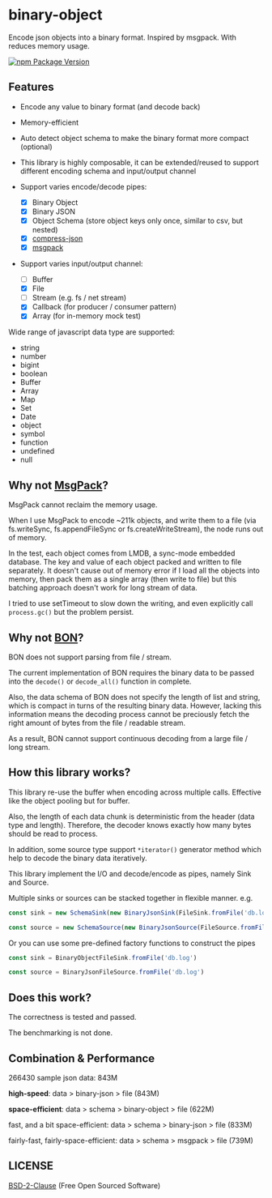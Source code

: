 # binary-object

Encode json objects into a binary format.
Inspired by msgpack. With reduces memory usage.

[![npm Package Version](https://img.shields.io/npm/v/binary-object.svg?maxAge=3600)](https://www.npmjs.com/package/binary-object)

## Features
- Encode any value to binary format (and decode back)
- Memory-efficient
- Auto detect object schema to make the binary format more compact (optional)
- This library is highly composable, it can be extended/reused to support different encoding schema and input/output channel

- Support varies encode/decode pipes:
  - [x] Binary Object
  - [x] Binary JSON
  - [x] Object Schema (store object keys only once, similar to csv, but nested)
  - [x] [compress-json](https://www.npmjs.com/package/compress-json)
  - [x] [msgpack](https://www.npmjs.com/package/msgpack)

- Support varies input/output channel:
  - [ ] Buffer
  - [x] File
  - [ ] Stream (e.g. fs / net stream)
  - [x] Callback (for producer / consumer pattern)
  - [x] Array (for in-memory mock test)

Wide range of javascript data type are supported:
- string
- number
- bigint
- boolean
- Buffer
- Array
- Map
- Set
- Date
- object
- symbol
- function
- undefined
- null

## Why not [MsgPack](https://github.com/msgpack/msgpack-node)?
MsgPack cannot reclaim the memory usage.

When I use MsgPack to encode ~211k objects, and write them to a file (via fs.writeSync, fs.appendFileSync or fs.createWriteStream), the node runs out of memory.

In the test, each object comes from LMDB, a sync-mode embedded database.
The key and value of each object packed and written to file separately.
It doesn't cause out of memory error if I load all the objects into memory, then pack them as a single array (then write to file) but this batching approach doesn't work for long stream of data.

I tried to use setTimeout to slow down the writing, and even explicitly call `process.gc()` but the problem persist.

## Why not [BON](https://github.com/bon-org/bon-js)?
BON does not support parsing from file / stream.

The current implementation of BON requires the binary data to be passed into the `decode()` or `decode_all()` function in complete.

Also, the data schema of BON does not specify the length of list and string, which is compact in turns of the resulting binary data.
However, lacking this information means the decoding process cannot be preciously fetch the right amount of bytes from the file / readable stream.

As a result, BON cannot support continuous decoding from a large file / long stream.

## How this library works?
This library re-use the buffer when encoding across multiple calls.
Effective like the object pooling but for buffer.

Also, the length of each data chunk is deterministic from the header (data type and length).
Therefore, the decoder knows exactly how many bytes should be read to process.

In addition, some source type support `*iterator()` generator method which help to decode the binary data iteratively.

This library implement the I/O and decode/encode as pipes, namely Sink and Source.

Multiple sinks or sources can be stacked together in flexible manner. e.g.
```typescript
const sink = new SchemaSink(new BinaryJsonSink(FileSink.fromFile('db.log')))

const source = new SchemaSource(new BinaryJsonSource(FileSource.fromFile('db.log')))
```

Or you can use some pre-defined factory functions to construct the pipes
```typescript
const sink = BinaryObjectFileSink.fromFile('db.log')

const source = BinaryJsonFileSource.fromFile('db.log')
```

## Does this work?
The correctness is tested and passed.

The benchmarking is not done.

## Combination & Performance
266430 sample json data:
843M

**high-speed**:
data > binary-json > file
(843M)

**space-efficient**:
data > schema > binary-object > file
(622M)


fast, and a bit space-efficient:
data > schema > binary-json > file
(833M)

fairly-fast, fairly-space-efficient:
data > schema > msgpack > file
(739M)

## LICENSE
[BSD-2-Clause](./LICENSE) (Free Open Sourced Software)
